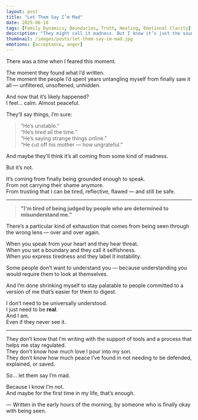 ```yaml
---
layout: post
title: "Let Them Say I’m Mad"
date: 2025-06-18
tags: [Family Dynamics, Boundaries, Truth, Healing, Emotional Clarity]
description: "They might call it madness. But I know it’s just the sound of finally being honest — even if they never understand it."
thumbnail: /images/posts/let-them-say-im-mad.jpg
emotions: [acceptance, anger]
---
```


There was a time when I feared this moment.

The moment they found what I’d written.  
The moment the people I’d spent years untangling myself from finally saw it all — unfiltered, unsoftened, unhidden.

And now that it’s likely happened?  
I feel… calm. Almost peaceful.

They’ll say things, I’m sure:
> “He’s unstable.”  
> “He’s tired all the time.”  
> “He’s saying strange things online.”  
> “He cut off his mother — how ungrateful.”  

And maybe they’ll think it’s all coming from some kind of madness.

But it’s not.

It’s coming from finally being grounded enough to speak.  
From not carrying their shame anymore.  
From trusting that I can be tired, reflective, flawed — and still be safe.

---

> **"I'm tired of being judged by people who are determined to misunderstand me."**  

There’s a particular kind of exhaustion that comes from being seen through the wrong lens — over and over again.

When you speak from your heart and they hear threat.  
When you set a boundary and they call it selfishness.  
When you express tiredness and they label it instability.

Some people don’t want to understand you — because understanding you would require them to look at themselves.

And I’m done shrinking myself to stay palatable to people committed to a version of me that’s easier for them to digest.

I don’t need to be universally understood.  
I just need to be **real**.  
And I am.  
Even if they never see it.

---

They don’t know that I’m writing with the support of tools and a process that helps me stay regulated.  
They don’t know how much love I pour into my son.  
They don’t know how much peace I’ve found in not needing to be defended, explained, or saved.

So… let them say I’m mad.

Because I know I’m not.  
And maybe for the first time in my life, that’s enough.

—
Written in the early hours of the morning, by someone who is finally okay with being seen.